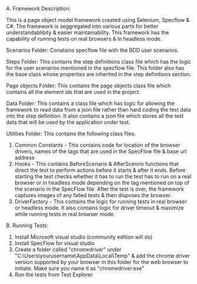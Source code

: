 A. Framework Description:

This is a page object model framework created using Selenium, Specflow & C#. The framework is seggregated into various parts for better understandablibity & easier maintainability. This framework has the capability of running tests on real browsers & in headless mode. 

Scenarios Folder:
Conatains specflow file with the BDD user scenarios.

Steps Folder:
This contains the step definitions class file which has the logic for the user scenarios mentioned in the specflow file. This folder also has the base class whose properties are inherited in the step definitions section.

Page objects Folder:
This contains the page objects class file which contains all the element ids that are used in the project.

Data Folder:
This contains a class file which has logic for allowing the framework to read data from a json file rather than hard coding the test data into the step definition. It also contains a json file which stores all the test data that will be used by the application under test.

Utilities Folder:
This contains the following class files.
1. Common Constants - This contains code for location of the browser drivers, names of the tags that are used in the SpecFlow file & base url address 
2. Hooks - This contains BeforeScenario & AfterScenrio functions that direct the test to perform actions before it starts & after it ends. 
Before starting the test checks whether it has to run the test has to run on a real browser or in headless mode depending on the tag mentioned on top of the scenario in the 
SpecFlow file. 
After the test is over, the framework captures images of any failed tests & then disposes the browser.
3. DriverFactory - This contains the logic for running tests in real browser or headless mode. It also contains logic for driver timeout & maximize while running tests in real browser mode.

B. Running Tests:

1. Install Microsoft visual studio (community edition will do)
2. Install SpecFlow for visual studio
3. Create a folder called "chromedriver" under "C:\Users\yourusername\AppData\Local\Temp" & add the chrome driver version supported by your browser in this folder for the web browser to initiate. Make sure you name it as "chromedriver.exe"
4. Run the tests from Test Explorer
